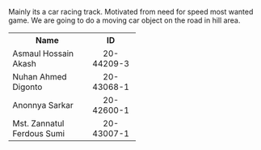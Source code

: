 Mainly its a car racing track. Motivated from need for speed most wanted game.
We are going to do a moving car object on the road in hill area.


<table style="width:50%">
  <tr>
    <th>Name</th>
    <th>ID</th>
  </tr>
  <tr>
    <td>Asmaul Hossain Akash</td>
    <td><center>20-44209-3</center></td>
  </tr>
  <tr>
    <td>Nuhan Ahmed Digonto</td>
    <td><center>20-43068-1</center></td>
  </tr>
  <tr>
    <td>Anonnya Sarkar</td>
    <td><center>20-42600-1</center></td>
  </tr>
  <td>Mst. Zannatul Ferdous Sumi</td>
    <td><center>20-43007-1</center></td>
  </tr>
</table>